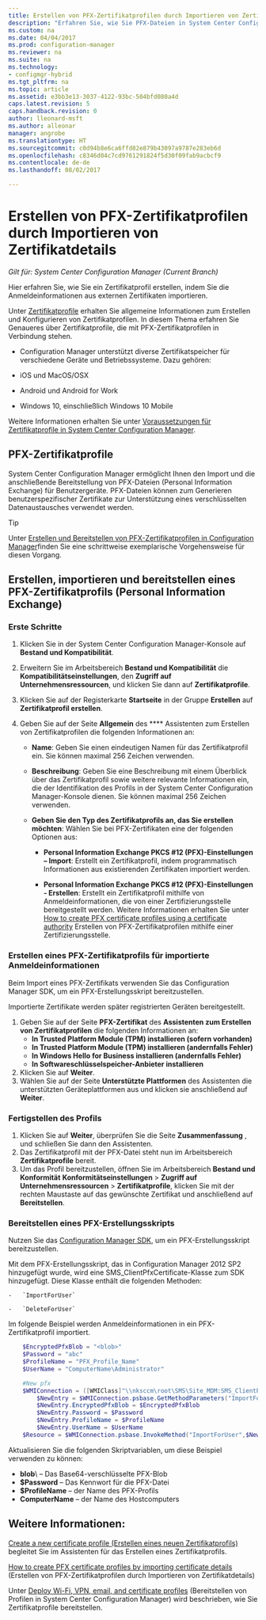 ```yaml
---
title: Erstellen von PFX-Zertifikatprofilen durch Importieren von Zertifikatdetails | Microsoft-Dokumentation
description: "Erfahren Sie, wie Sie PFX-Dateien in System Center Configuration Manager verwenden, um benutzerspezifische Zertifikate zu generieren, die den verschlüsselten Datenaustausch unterstützen."
ms.custom: na
ms.date: 04/04/2017
ms.prod: configuration-manager
ms.reviewer: na
ms.suite: na
ms.technology:
- configmgr-hybrid
ms.tgt_pltfrm: na
ms.topic: article
ms.assetid: e3bb3e13-3037-4122-93bc-504bfd080a4d
caps.latest.revision: 5
caps.handback.revision: 0
author: lleonard-msft
ms.author: alleonar
manager: angrobe
ms.translationtype: HT
ms.sourcegitcommit: c0d94b8e6ca6ffd82e879b43097a9787e283eb6d
ms.openlocfilehash: c8346d04c7cd9761291824f5d30f09fab9acbcf9
ms.contentlocale: de-de
ms.lasthandoff: 08/02/2017

---
```

# <a name="how-to-create-pfx-certificate-profiles-by-importing-certificate-details"></a>Erstellen von PFX-Zertifikatprofilen durch Importieren von Zertifikatdetails

*Gilt für: System Center Configuration Manager (Current Branch)*


Hier erfahren Sie, wie Sie ein Zertifikatprofil erstellen, indem Sie die Anmeldeinformationen aus externen Zertifikaten importieren.  

Unter [Zertifikatprofile](../../protect/deploy-use/introduction-to-certificate-profiles.md) erhalten Sie allgemeine Informationen zum Erstellen und Konfigurieren von Zertifikatprofilen. In diesem Thema erfahren Sie Genaueres über Zertifikatprofile, die mit PFX-Zertifikatprofilen in Verbindung stehen.

-  Configuration Manager unterstützt diverse Zertifikatspeicher für verschiedene Geräte und Betriebssysteme.  Dazu gehören:

 -   iOS und MacOS/OSX
 -   Android und Android for Work
 -   Windows 10, einschließlich Windows 10 Mobile

Weitere Informationen erhalten Sie unter [Voraussetzungen für Zertifikatprofile in System Center Configuration Manager](../../protect/plan-design/prerequisites-for-certificate-profiles.md).

## <a name="pfx-certificate-profiles"></a>PFX-Zertifikatprofile
System Center Configuration Manager ermöglicht Ihnen den Import und die anschließende Bereitstellung von PFX-Dateien (Personal Information Exchange) für Benutzergeräte. PFX-Dateien können zum Generieren benutzerspezifischer Zertifikate zur Unterstützung eines verschlüsselten Datenaustausches verwendet werden.

> [!TIP]  
>  Unter [Erstellen und Bereitstellen von PFX-Zertifikatprofilen in Configuration Manager](http://blogs.technet.com/b/karanrustagi/archive/2015/09/01/how-to-create-and-deploy-pfx-certificate-profiles-in-configuration-manager.aspx)finden Sie eine schrittweise exemplarische Vorgehensweise für diesen Vorgang.  

## <a name="create-import-and-deploy-a-personal-information-exchange-pfx-certificate-profile"></a>Erstellen, importieren und bereitstellen eines PFX-Zertifikatprofils (Personal Information Exchange)  

### <a name="get-started"></a>Erste Schritte

1.  Klicken Sie in der System Center Configuration Manager-Konsole auf **Bestand und Kompatibilität**.  
2.  Erweitern Sie im Arbeitsbereich **Bestand und Kompatibilität** die **Kompatibilitätseinstellungen**, den **Zugriff auf Unternehmensressourcen**, und klicken Sie dann auf **Zertifikatprofile**.  

3.  Klicken Sie auf der Registerkarte **Startseite** in der Gruppe **Erstellen** auf **Zertifikatprofil erstellen**.

4.  Geben Sie auf der Seite **Allgemein** des ****  Assistenten zum Erstellen von Zertifikatprofilen die folgenden Informationen an:  

    -   **Name**: Geben Sie einen eindeutigen Namen für das Zertifikatprofil ein. Sie können maximal 256 Zeichen verwenden.  

    -   **Beschreibung**: Geben Sie eine Beschreibung mit einem Überblick über das Zertifikatprofil sowie weitere relevante Informationen ein, die der Identifikation des Profils in der System Center Configuration Manager-Konsole dienen. Sie können maximal 256 Zeichen verwenden.  

    -   **Geben Sie den Typ des Zertifikatprofils an, das Sie erstellen möchten**: Wählen Sie bei PFX-Zertifikaten eine der folgenden Optionen aus:  

        -   **Personal Information Exchange PKCS #12 (PFX)-Einstellungen – Import**: Erstellt ein Zertifikatprofil, indem programmatisch Informationen aus existierenden Zertifikaten importiert werden.  

        -   **Personal Information Exchange PKCS #12 (PFX)-Einstellungen - Erstellen**: Erstellt ein Zertifikatprofil mithilfe von Anmeldeinformationen, die von einer Zertifizierungsstelle bereitgestellt werden.  Weitere Informationen erhalten Sie unter [How to create PFX certificate profiles using a certificate authority](../../mdm/deploy-use/create-pfx-certificate-profiles.md) Erstellen von PFX-Zertifikatprofilen mithilfe einer Zertifizierungsstelle.


### <a name="create-a-pfx-certificate-profile-for-the-imported-credentials"></a>Erstellen eines PFX-Zertifikatprofils für importierte Anmeldeinformationen

Beim Import eines PFX-Zertifikats verwenden Sie das Configuration Manager SDK, um ein PFX-Erstellungsskript bereitzustellen. 

Importierte Zertifikate werden später registrierten Geräten bereitgestellt.

1. Geben Sie auf der Seite **PFX-Zertifikat** des **Assistenten zum Erstellen von Zertifikatprofilen** die folgenden Informationen an:
    -   **In Trusted Platform Module (TPM) installieren (sofern vorhanden)**  
    -   **In Trusted Platform Module (TPM) installieren (andernfalls Fehler)** 
    -   **In Windows Hello for Business installieren (andernfalls Fehler)** 
    -   **In Softwareschlüsselspeicher-Anbieter installieren** 
2. Klicken Sie auf **Weiter**. 
3. Wählen Sie auf der Seite **Unterstützte Plattformen** des Assistenten die unterstützten Geräteplattformen aus und klicken sie anschließend auf **Weiter**.

### <a name="finish-the-profile"></a>Fertigstellen des Profils

1.  Klicken Sie auf **Weiter**, überprüfen Sie die Seite **Zusammenfassung** , und schließen Sie dann den Assistenten.  
2.  Das Zertifikatprofil mit der PFX-Datei steht nun im Arbeitsbereich **Zertifikatprofile** bereit. 
3.  Um das Profil bereitzustellen, öffnen Sie im Arbeitsbereich **Bestand und Konformität** **Konformitätseinstellungen** > **Zugriff auf Unternehmensressourcen** > **Zertifikatprofile**, klicken Sie mit der rechten Maustaste auf das gewünschte Zertifikat und anschließend auf **Bereitstellen**. 

### <a name="deploy-a-create-pfx-script"></a>Bereitstellen eines PFX-Erstellungsskripts

Nutzen Sie das [Configuration Manager SDK](http://go.microsoft.com/fwlink/?LinkId=613525), um ein PFX-Erstellungsskript bereitzustellen. 

Mit dem PFX-Erstellungsskript, das in Configuration Manager 2012 SP2 hinzugefügt wurde, wird eine SMS_ClientPfxCertificate-Klasse zum SDK hinzugefügt. Diese Klasse enthält die folgenden Methoden:  

    -   `ImportForUser`  

    -   `DeleteForUser`  

Im folgende Beispiel werden Anmeldeinformationen in ein PFX-Zertifikatprofil importiert.

``` powershell
    $EncryptedPfxBlob = "<blob>"  
    $Password = "abc"  
    $ProfileName = "PFX_Profile_Name"  
    $UserName = "ComputerName\Administrator"  

    #New pfx  
    $WMIConnection = ([WMIClass]"\\nksccm\root\SMS\Site_MDM:SMS_ClientPfxCertificate")  
        $NewEntry = $WMIConnection.psbase.GetMethodParameters("ImportForUser")  
        $NewEntry.EncryptedPfxBlob = $EncryptedPfxBlob  
        $NewEntry.Password = $Password  
        $NewEntry.ProfileName = $ProfileName  
        $NewEntry.UserName = $UserName  
    $Resource = $WMIConnection.psbase.InvokeMethod("ImportForUser",$NewEntry,$null)  
```  

Aktualisieren Sie die folgenden Skriptvariablen, um diese Beispiel verwenden zu können:  

   -   **blob**\ – Das Base64-verschlüsselte PFX-Blob  
   -   **$Password** – Das Kennwort für die PFX-Datei  
   -   **$ProfileName** – der Name des PFX-Profils  
   -   **ComputerName** – der Name des Hostcomputers   

## <a name="see-also"></a>Weitere Informationen:
[Create a new certificate profile (Erstellen eines neuen Zertifikatprofils)](../../protect/deploy-use/create-certificate-profiles.md) begleitet Sie im Assistenten für das Erstellen eines Zertifikatprofils.

[How to create PFX certificate profiles by importing certificate details](../../mdm/deploy-use/create-pfx-certificate-profiles.md) (Erstellen von PFX-Zertifikatprofilen durch Importieren von Zertifikatdetails)

Unter [Deploy Wi-Fi, VPN, email, and certificate profiles](../../protect/deploy-use/deploy-wifi-vpn-email-cert-profiles.md) (Bereitstellen von Profilen in System Center Configuration Manager) wird beschrieben, wie Sie Zertifikatprofile bereitstellen.

